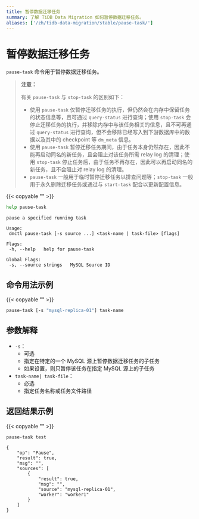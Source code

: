 ```yaml
---
title: 暂停数据迁移任务
summary: 了解 TiDB Data Migration 如何暂停数据迁移任务。
aliases: ['/zh/tidb-data-migration/stable/pause-task/']
---
```


# 暂停数据迁移任务

`pause-task` 命令用于暂停数据迁移任务。

> **注意：**
>
> 有关 `pause-task` 与 `stop-task` 的区别如下：
>
> - 使用 `pause-task` 仅暂停迁移任务的执行，但仍然会在内存中保留任务的状态信息等，且可通过 `query-status` 进行查询；使用 `stop-task` 会停止迁移任务的执行，并移除内存中与该任务相关的信息，且不可再通过 `query-status` 进行查询，但不会移除已经写入到下游数据库中的数据以及其中的 checkpoint 等 `dm_meta` 信息。
> - 使用 `pause-task` 暂停迁移任务期间，由于任务本身仍然存在，因此不能再启动同名的新任务，且会阻止对该任务所需 relay log 的清理；使用 `stop-task` 停止任务后，由于任务不再存在，因此可以再启动同名的新任务，且不会阻止对 relay log 的清理。
> - `pause-task` 一般用于临时暂停迁移任务以排查问题等；`stop-task` 一般用于永久删除迁移任务或通过与 `start-task` 配合以更新配置信息。

{{< copyable "" >}}

```bash
help pause-task
```

```
pause a specified running task

Usage:
 dmctl pause-task [-s source ...] <task-name | task-file> [flags]

Flags:
 -h, --help   help for pause-task

Global Flags:
 -s, --source strings   MySQL Source ID
```

## 命令用法示例

{{< copyable "" >}}

```bash
pause-task [-s "mysql-replica-01"] task-name
```

## 参数解释

- `-s`：
    - 可选
    - 指定在特定的一个 MySQL 源上暂停数据迁移任务的子任务
    - 如果设置，则只暂停该任务在指定 MySQL 源上的子任务
- `task-name| task-file`：
    - 必选
    - 指定任务名称或任务文件路径

## 返回结果示例

{{< copyable "" >}}

```bash
pause-task test
```

```
{
    "op": "Pause",
    "result": true,
    "msg": "",
    "sources": [
        {
            "result": true,
            "msg": "",
            "source": "mysql-replica-01",
            "worker": "worker1"
        }
    ]
}
```
